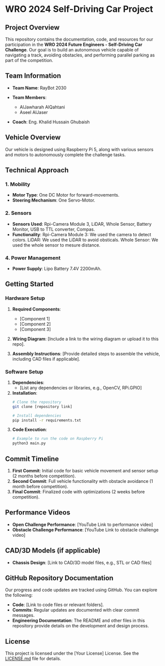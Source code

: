 # WRO 2024 Self-Driving Car Project

## Project Overview
This repository contains the documentation, code, and resources for our participation in the **WRO 2024 Future Engineers - Self-Driving Car Challenge**. Our goal is to build an autonomous vehicle capable of navigating a track, avoiding obstacles, and performing parallel parking as part of the competition.

## Team Information
- **Team Name**: RayBot 2030
- **Team Members**:
  - AlJawharah AlQahtani 
  - Aseel AlJaser 
 
- **Coach**: Eng. Khalid Hussain Ghubaish

## Vehicle Overview
Our vehicle is designed using Raspberry Pi 5, along with various sensors and motors to autonomously complete the challenge tasks.

## Technical Approach

### 1. Mobility
- **Motor Type**: One DC Motor for forward-movements.
- **Steering Mechanism**: One Servo-Motor.

### 2. Sensors
- **Sensors Used**: Rpi-Camera Module 3, LiDAR, Whole Sensor, Battery Monitor, USB to TTL converter, Compas.
- **Functionality**:
  Rpi-Camera Module 3: We used the camera to detect colors.
  LiDAR: We used the LiDAR to avoid obsticals.
  Whole Sensor: We used the whole sensor to mesure distance.

### 4. Power Management
- **Power Supply**: Lipo Battery 7.4V 2200mAh. 

## Getting Started

### Hardware Setup
1. **Required Components**:
   - [Component 1]
   - [Component 2]
   - [Component 3]

  
2. **Wiring Diagram**: [Include a link to the wiring diagram or upload it to this repo].
3. **Assembly Instructions**: [Provide detailed steps to assemble the vehicle, including CAD files if applicable].

### Software Setup
1. **Dependencies**:
   - [List any dependencies or libraries, e.g., OpenCV, RPi.GPIO]
2. **Installation**:
   ```bash
   # Clone the repository
   git clone [repository link]

   # Install dependencies
   pip install -r requirements.txt
   ```
3. **Code Execution**:
   ```bash
   # Example to run the code on Raspberry Pi
   python3 main.py
   ```

## Commit Timeline
1. **First Commit**: Initial code for basic vehicle movement and sensor setup (2 months before competition).
2. **Second Commit**: Full vehicle functionality with obstacle avoidance (1 month before competition).
3. **Final Commit**: Finalized code with optimizations (2 weeks before competition).

## Performance Videos
- **Open Challenge Performance**: [YouTube Link to performance video]
- **Obstacle Challenge Performance**: [YouTube Link to obstacle challenge video]



## CAD/3D Models (if applicable)
- **Chassis Design**: [Link to CAD/3D model files, e.g., STL or CAD files]

## GitHub Repository Documentation
Our progress and code updates are tracked using GitHub. You can explore the following:
- **Code**: [Link to code files or relevant folders].
- **Commits**: Regular updates are documented with clear commit messages.
- **Engineering Documentation**: The README and other files in this repository provide details on the development and design process.

## License
This project is licensed under the [Your License] License. See the [LICENSE.md](LICENSE.md) file for details.
